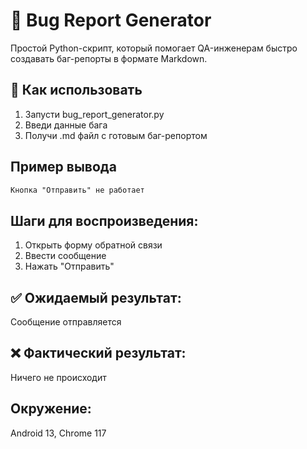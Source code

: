 # 🐞 Bug Report Generator

Простой Python-скрипт, который помогает QA-инженерам быстро создавать баг-репорты в формате Markdown.

## 🚀 Как использовать

1. Запусти bug_report_generator.py
2. Введи данные бага
3. Получи .md файл с готовым баг-репортом

## Пример вывода

```markdown
Кнопка "Отправить" не работает
```

## Шаги для воспроизведения:
1. Открыть форму обратной связи  
2. Ввести сообщение  
3. Нажать "Отправить"

## ✅ Ожидаемый результат:
Сообщение отправляется

## ❌ Фактический результат:
Ничего не происходит

## Окружение:
Android 13, Chrome 117
